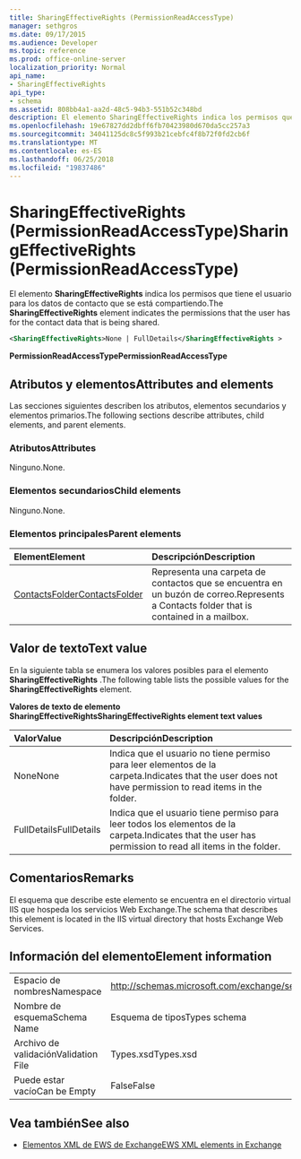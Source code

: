 ```yaml
---
title: SharingEffectiveRights (PermissionReadAccessType)
manager: sethgros
ms.date: 09/17/2015
ms.audience: Developer
ms.topic: reference
ms.prod: office-online-server
localization_priority: Normal
api_name:
- SharingEffectiveRights
api_type:
- schema
ms.assetid: 808bb4a1-aa2d-48c5-94b3-551b52c348bd
description: El elemento SharingEffectiveRights indica los permisos que tiene el usuario para los datos de contacto que se está compartiendo.
ms.openlocfilehash: 19e67827dd2dbff6fb70423980d670da5cc257a3
ms.sourcegitcommit: 34041125dc8c5f993b21cebfc4f8b72f0fd2cb6f
ms.translationtype: MT
ms.contentlocale: es-ES
ms.lasthandoff: 06/25/2018
ms.locfileid: "19837486"
---
```

# <a name="sharingeffectiverights-permissionreadaccesstype"></a><span data-ttu-id="d7171-103">SharingEffectiveRights (PermissionReadAccessType)</span><span class="sxs-lookup"><span data-stu-id="d7171-103">SharingEffectiveRights (PermissionReadAccessType)</span></span>

<span data-ttu-id="d7171-104">El elemento **SharingEffectiveRights** indica los permisos que tiene el usuario para los datos de contacto que se está compartiendo.</span><span class="sxs-lookup"><span data-stu-id="d7171-104">The **SharingEffectiveRights** element indicates the permissions that the user has for the contact data that is being shared.</span></span> 
  
```XML
<SharingEffectiveRights>None | FullDetails</SharingEffectiveRights >
```

 <span data-ttu-id="d7171-105">**PermissionReadAccessType**</span><span class="sxs-lookup"><span data-stu-id="d7171-105">**PermissionReadAccessType**</span></span>
## <a name="attributes-and-elements"></a><span data-ttu-id="d7171-106">Atributos y elementos</span><span class="sxs-lookup"><span data-stu-id="d7171-106">Attributes and elements</span></span>

<span data-ttu-id="d7171-107">Las secciones siguientes describen los atributos, elementos secundarios y elementos primarios.</span><span class="sxs-lookup"><span data-stu-id="d7171-107">The following sections describe attributes, child elements, and parent elements.</span></span>
  
### <a name="attributes"></a><span data-ttu-id="d7171-108">Atributos</span><span class="sxs-lookup"><span data-stu-id="d7171-108">Attributes</span></span>

<span data-ttu-id="d7171-109">Ninguno.</span><span class="sxs-lookup"><span data-stu-id="d7171-109">None.</span></span>
  
### <a name="child-elements"></a><span data-ttu-id="d7171-110">Elementos secundarios</span><span class="sxs-lookup"><span data-stu-id="d7171-110">Child elements</span></span>

<span data-ttu-id="d7171-111">Ninguno.</span><span class="sxs-lookup"><span data-stu-id="d7171-111">None.</span></span>
  
### <a name="parent-elements"></a><span data-ttu-id="d7171-112">Elementos principales</span><span class="sxs-lookup"><span data-stu-id="d7171-112">Parent elements</span></span>

|<span data-ttu-id="d7171-113">**Element**</span><span class="sxs-lookup"><span data-stu-id="d7171-113">**Element**</span></span>|<span data-ttu-id="d7171-114">**Descripción**</span><span class="sxs-lookup"><span data-stu-id="d7171-114">**Description**</span></span>|
|:-----|:-----|
|[<span data-ttu-id="d7171-115">ContactsFolder</span><span class="sxs-lookup"><span data-stu-id="d7171-115">ContactsFolder</span></span>](contactsfolder.md) <br/> |<span data-ttu-id="d7171-116">Representa una carpeta de contactos que se encuentra en un buzón de correo.</span><span class="sxs-lookup"><span data-stu-id="d7171-116">Represents a Contacts folder that is contained in a mailbox.</span></span>  <br/> |
   
## <a name="text-value"></a><span data-ttu-id="d7171-117">Valor de texto</span><span class="sxs-lookup"><span data-stu-id="d7171-117">Text value</span></span>

<span data-ttu-id="d7171-118">En la siguiente tabla se enumera los valores posibles para el elemento **SharingEffectiveRights** .</span><span class="sxs-lookup"><span data-stu-id="d7171-118">The following table lists the possible values for the **SharingEffectiveRights** element.</span></span> 
  
<span data-ttu-id="d7171-119">**Valores de texto de elemento SharingEffectiveRights**</span><span class="sxs-lookup"><span data-stu-id="d7171-119">**SharingEffectiveRights element text values**</span></span>

|<span data-ttu-id="d7171-120">**Valor**</span><span class="sxs-lookup"><span data-stu-id="d7171-120">**Value**</span></span>|<span data-ttu-id="d7171-121">**Descripción**</span><span class="sxs-lookup"><span data-stu-id="d7171-121">**Description**</span></span>|
|:-----|:-----|
|<span data-ttu-id="d7171-122">None</span><span class="sxs-lookup"><span data-stu-id="d7171-122">None</span></span>  <br/> |<span data-ttu-id="d7171-123">Indica que el usuario no tiene permiso para leer elementos de la carpeta.</span><span class="sxs-lookup"><span data-stu-id="d7171-123">Indicates that the user does not have permission to read items in the folder.</span></span>  <br/> |
|<span data-ttu-id="d7171-124">FullDetails</span><span class="sxs-lookup"><span data-stu-id="d7171-124">FullDetails</span></span>  <br/> |<span data-ttu-id="d7171-125">Indica que el usuario tiene permiso para leer todos los elementos de la carpeta.</span><span class="sxs-lookup"><span data-stu-id="d7171-125">Indicates that the user has permission to read all items in the folder.</span></span>  <br/> |
   
## <a name="remarks"></a><span data-ttu-id="d7171-126">Comentarios</span><span class="sxs-lookup"><span data-stu-id="d7171-126">Remarks</span></span>

<span data-ttu-id="d7171-127">El esquema que describe este elemento se encuentra en el directorio virtual IIS que hospeda los servicios Web Exchange.</span><span class="sxs-lookup"><span data-stu-id="d7171-127">The schema that describes this element is located in the IIS virtual directory that hosts Exchange Web Services.</span></span>
  
## <a name="element-information"></a><span data-ttu-id="d7171-128">Información del elemento</span><span class="sxs-lookup"><span data-stu-id="d7171-128">Element information</span></span>

|||
|:-----|:-----|
|<span data-ttu-id="d7171-129">Espacio de nombres</span><span class="sxs-lookup"><span data-stu-id="d7171-129">Namespace</span></span>  <br/> |http://schemas.microsoft.com/exchange/services/2006/types  <br/> |
|<span data-ttu-id="d7171-130">Nombre de esquema</span><span class="sxs-lookup"><span data-stu-id="d7171-130">Schema Name</span></span>  <br/> |<span data-ttu-id="d7171-131">Esquema de tipos</span><span class="sxs-lookup"><span data-stu-id="d7171-131">Types schema</span></span>  <br/> |
|<span data-ttu-id="d7171-132">Archivo de validación</span><span class="sxs-lookup"><span data-stu-id="d7171-132">Validation File</span></span>  <br/> |<span data-ttu-id="d7171-133">Types.xsd</span><span class="sxs-lookup"><span data-stu-id="d7171-133">Types.xsd</span></span>  <br/> |
|<span data-ttu-id="d7171-134">Puede estar vacío</span><span class="sxs-lookup"><span data-stu-id="d7171-134">Can be Empty</span></span>  <br/> |<span data-ttu-id="d7171-135">False</span><span class="sxs-lookup"><span data-stu-id="d7171-135">False</span></span>  <br/> |
   
## <a name="see-also"></a><span data-ttu-id="d7171-136">Vea también</span><span class="sxs-lookup"><span data-stu-id="d7171-136">See also</span></span>



- [<span data-ttu-id="d7171-137">Elementos XML de EWS de Exchange</span><span class="sxs-lookup"><span data-stu-id="d7171-137">EWS XML elements in Exchange</span></span>](ews-xml-elements-in-exchange.md)


